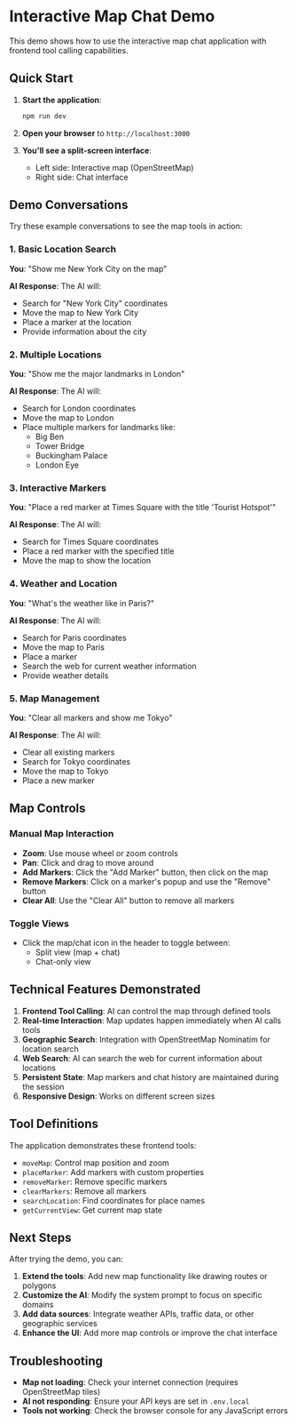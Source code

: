 # Interactive Map Chat Demo

This demo shows how to use the interactive map chat application with frontend tool calling capabilities.

## Quick Start

1. **Start the application**:

   ```bash
   npm run dev
   ```

2. **Open your browser** to `http://localhost:3000`

3. **You'll see a split-screen interface**:
   - Left side: Interactive map (OpenStreetMap)
   - Right side: Chat interface

## Demo Conversations

Try these example conversations to see the map tools in action:

### 1. Basic Location Search

**You**: "Show me New York City on the map"

**AI Response**: The AI will:

- Search for "New York City" coordinates
- Move the map to New York City
- Place a marker at the location
- Provide information about the city

### 2. Multiple Locations

**You**: "Show me the major landmarks in London"

**AI Response**: The AI will:

- Search for London coordinates
- Move the map to London
- Place multiple markers for landmarks like:
  - Big Ben
  - Tower Bridge
  - Buckingham Palace
  - London Eye

### 3. Interactive Markers

**You**: "Place a red marker at Times Square with the title 'Tourist Hotspot'"

**AI Response**: The AI will:

- Search for Times Square coordinates
- Place a red marker with the specified title
- Move the map to show the location

### 4. Weather and Location

**You**: "What's the weather like in Paris?"

**AI Response**: The AI will:

- Search for Paris coordinates
- Move the map to Paris
- Place a marker
- Search the web for current weather information
- Provide weather details

### 5. Map Management

**You**: "Clear all markers and show me Tokyo"

**AI Response**: The AI will:

- Clear all existing markers
- Search for Tokyo coordinates
- Move the map to Tokyo
- Place a new marker

## Map Controls

### Manual Map Interaction

- **Zoom**: Use mouse wheel or zoom controls
- **Pan**: Click and drag to move around
- **Add Markers**: Click the "Add Marker" button, then click on the map
- **Remove Markers**: Click on a marker's popup and use the "Remove" button
- **Clear All**: Use the "Clear All" button to remove all markers

### Toggle Views

- Click the map/chat icon in the header to toggle between:
  - Split view (map + chat)
  - Chat-only view

## Technical Features Demonstrated

1. **Frontend Tool Calling**: AI can control the map through defined tools
2. **Real-time Interaction**: Map updates happen immediately when AI calls tools
3. **Geographic Search**: Integration with OpenStreetMap Nominatim for location search
4. **Web Search**: AI can search the web for current information about locations
5. **Persistent State**: Map markers and chat history are maintained during the session
6. **Responsive Design**: Works on different screen sizes

## Tool Definitions

The application demonstrates these frontend tools:

- `moveMap`: Control map position and zoom
- `placeMarker`: Add markers with custom properties
- `removeMarker`: Remove specific markers
- `clearMarkers`: Remove all markers
- `searchLocation`: Find coordinates for place names
- `getCurrentView`: Get current map state

## Next Steps

After trying the demo, you can:

1. **Extend the tools**: Add new map functionality like drawing routes or polygons
2. **Customize the AI**: Modify the system prompt to focus on specific domains
3. **Add data sources**: Integrate weather APIs, traffic data, or other geographic services
4. **Enhance the UI**: Add more map controls or improve the chat interface

## Troubleshooting

- **Map not loading**: Check your internet connection (requires OpenStreetMap tiles)
- **AI not responding**: Ensure your API keys are set in `.env.local`
- **Tools not working**: Check the browser console for any JavaScript errors
